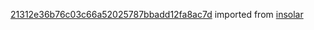 [21312e36b76c03c66a52025787bbadd12fa8ac7d](https://github.com/insolar/insolar/commit/21312e36b76c03c66a52025787bbadd12fa8ac7d) imported from [insolar](https://github.com/insolar/insolar)
